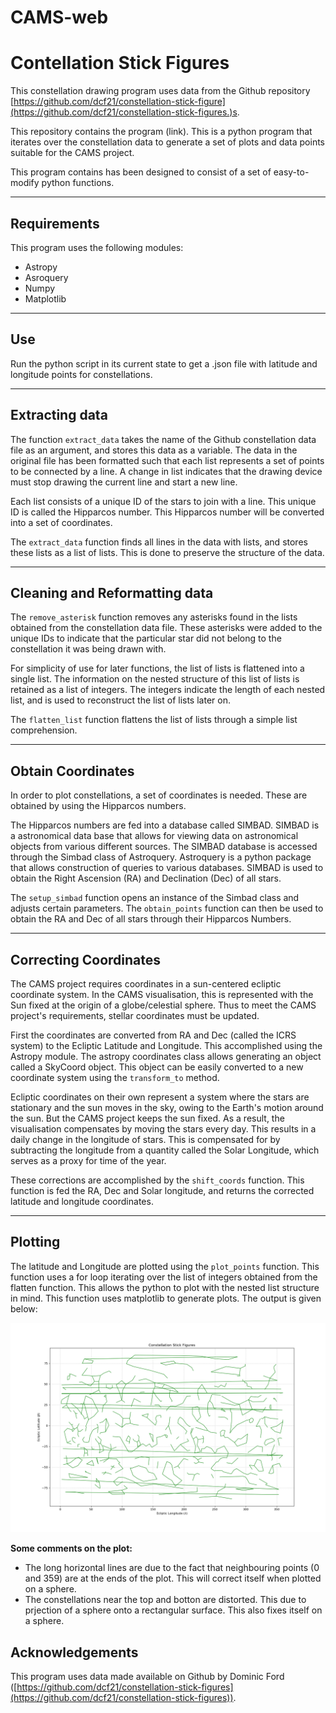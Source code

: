# CAMS-web

# Contellation Stick Figures

This constellation drawing program uses data from the Github repository [https://github.com/dcf21/constellation-stick-figure](https://github.com/dcf21/constellation-stick-figures.)s.

This repository contains the program (link). This is a python program that iterates over the constellation data to generate a set of plots and data points suitable for the CAMS project.

This program contains has been designed to consist of a set of easy-to-modify python functions.

***
## Requirements
This program uses the following modules:
- Astropy
- Asroquery
- Numpy
- Matplotlib

***
## Use

Run the python script in its current state to get a .json file with latitude and longitude points for constellations.

***
## Extracting data

The function `extract_data` takes the name of the Github constellation data file as an argument, and stores this data as a variable. The data in the original file has been formatted such that each list represents a set of points to be connected by a line. A change in list indicates that the drawing device must stop drawing the current line and start a new line.

Each list consists of a unique ID of the stars to join with a line. This unique ID is called the Hipparcos number. This Hipparcos number will be converted into a set of coordinates.

The `extract_data` function finds all lines in the data with lists, and stores these lists as a list of lists. This is done to preserve the structure of the data.

***

## Cleaning and Reformatting data

The `remove_asterisk` function removes any asterisks found in the lists obtained from the constellation data file. These asterisks were added to the unique IDs to indicate that the particular star did not belong to the constellation it was being drawn with.

For simplicity of use for later functions, the list of lists is flattened into a single list. The information on the nested structure of this list of lists is retained as a list of integers. The integers indicate the length of each nested list, and is used to reconstruct the list of lists later on.

The `flatten_list` function flattens the list of lists through a simple list comprehension.

***
## Obtain Coordinates

In order to plot constellations, a set of coordinates is needed. These are obtained by using the Hipparcos numbers. 

The Hipparcos numbers are fed into a database called SIMBAD. SIMBAD is a astronomical data base that allows for viewing data on astronomical objects from various different sources. The SIMBAD database is accessed through the Simbad class of Astroquery. Astroquery is a python package that allows construction of queries to various databases. SIMBAD is used to obtain the Right Ascension (RA) and Declination (Dec) of all stars.

The `setup_simbad` function opens an instance of the Simbad class and adjusts certain parameters. The `obtain_points` function can then be used to obtain the RA and Dec of all stars through their Hipparcos Numbers.
***
## Correcting Coordinates
The CAMS project requires coordinates in a sun-centered ecliptic coordinate system. In the CAMS visualisation, this is represented with the Sun fixed at the origin of a globe/celestial sphere. Thus to meet the CAMS project's requirements, stellar coordinates must be updated.

First the coordinates are converted from RA and Dec (called the ICRS system) to the Ecliptic Latitude and Longitude. This accomplished using the Astropy module. The astropy coordinates class allows generating an object called a SkyCoord object. This object can be easily converted to a new coordinate system using the `transform_to` method.

Ecliptic coordinates on their own represent a system where the stars are stationary and the sun moves in the sky, owing to the Earth's motion around the sun. But the CAMS project keeps the sun fixed. As a result, the visualisation compensates by moving the stars every day. This results in a daily change in the longitude of stars. This is compensated for by subtracting the longitude from a quantity called the Solar Longitude, which serves as a proxy for time of the year.

These corrections are accomplished by the `shift_coords` function. This function is fed the RA, Dec and Solar longitude, and returns the corrected latitude and longitude coordinates.
***
## Plotting
The latitude and Longitude are plotted using the `plot_points` function. This function uses a for loop iterating over the list of integers obtained from the flatten function. This allows the python to plot with the nested list structure in mind. This function uses matplotlib to generate plots. The output is given below:



![Sample_constellations.png](https://github.com/SahyadriDK/CAMS-web/blob/main/Sample_constellations.png)


**Some comments on the plot:**
- The long horizontal lines are due to the fact that neighbouring points (0 and 359) are at the ends of the plot. This will correct itself when plotted on a sphere.
- The constellations near the top and botton are distorted. This due to prjection of a sphere onto a rectangular surface. This also fixes itself on a sphere.

## Acknowledgements

This program uses data made available on Github by Dominic Ford ([https://github.com/dcf21/constellation-stick-figures](https://github.com/dcf21/constellation-stick-figures)).
